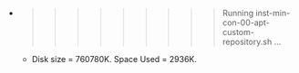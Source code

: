 * >>>>>>>>> Running inst-min-con-00-apt-custom-repository.sh ...
  * Disk size = 760780K. Space Used = 2936K.
